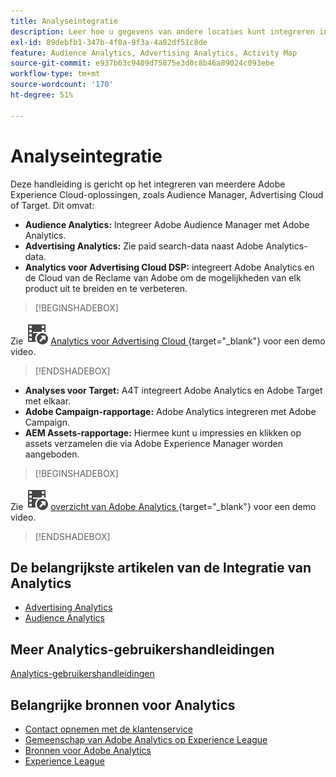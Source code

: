 ```yaml
---
title: Analyseintegratie
description: Leer hoe u gegevens van andere locaties kunt integreren in Adobe Analytics.
exl-id: 89debfb1-347b-4f0a-9f3a-4a82df51c8de
feature: Audience Analytics, Advertising Analytics, Activity Map
source-git-commit: e937b63c9409d75875e3d0c8b46a89024c093ebe
workflow-type: tm+mt
source-wordcount: '170'
ht-degree: 51%

---
```


# Analyseintegratie

Deze handleiding is gericht op het integreren van meerdere Adobe Experience Cloud-oplossingen, zoals Audience Manager, Advertising Cloud of Target. Dit omvat:

* **Audience Analytics:** Integreer Adobe Audience Manager met Adobe Analytics.
* **Advertising Analytics:** Zie paid search-data naast Adobe Analytics-data.
* **Analytics voor Advertising Cloud DSP:** integreert Adobe Analytics en de Cloud van de Reclame van Adobe om de mogelijkheden van elk product uit te breiden en te verbeteren.


>[!BEGINSHADEBOX]

Zie ![ VideoCheckedOut ](/help/assets/icons/VideoCheckedOut.svg) [ Analytics voor Advertising Cloud ](https://video.tv.adobe.com/v/27237?quality=12&learn=on){target="_blank"} voor een demo video.

>[!ENDSHADEBOX]


* **Analyses voor Target:** A4T integreert Adobe Analytics en Adobe Target met elkaar.
* **Adobe Campaign-rapportage:** Adobe Analytics integreren met Adobe Campaign.
* **AEM Assets-rapportage:** Hiermee kunt u impressies en klikken op assets verzamelen die via Adobe Experience Manager worden aangeboden.


>[!BEGINSHADEBOX]

Zie ![ VideoCheckedOut ](/help/assets/icons/VideoCheckedOut.svg) [ overzicht van Adobe Analytics ](https://video.tv.adobe.com/v/27429?quality=12&learn=on){target="_blank"} voor een demo video.

>[!ENDSHADEBOX]


## De belangrijkste artikelen van de Integratie van Analytics

* [Advertising Analytics](c-advertising-analytics/overview.md)
* [Audience Analytics](c-audience-analytics/mc-audiences-aam.md)

## Meer Analytics-gebruikershandleidingen

[Analytics-gebruikershandleidingen](https://experienceleague.adobe.com/docs/analytics.html?lang=nl-NL)

## Belangrijke bronnen voor Analytics

* [Contact opnemen met de klantenservice](https://experienceleague.adobe.com/nl?support-solution=Analytics&lang=nl#support)
* [ Gemeenschap van Adobe Analytics op Experience League ](https://experienceleaguecommunities.adobe.com/t5/adobe-analytics/ct-p/adobe-analytics-community)
* [Bronnen voor Adobe Analytics](https://experienceleaguecommunities.adobe.com/t5/adobe-analytics-discussions/adobe-analytics-resources/m-p/276666)
* [Experience League](https://landing.adobe.com/experience-league/)
